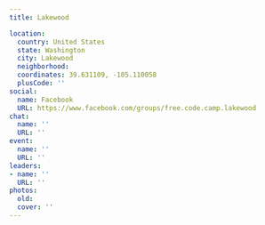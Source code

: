 ```yaml
---
title: Lakewood

location:
  country: United States
  state: Washington
  city: Lakewood
  neighborhood: 
  coordinates: 39.631109, -105.110058
  plusCode: ''
social:
  name: Facebook
  URL: https://www.facebook.com/groups/free.code.camp.lakewood
chat:
  name: ''
  URL: ''
event:
  name: ''
  URL: ''
leaders:
- name: ''
  URL: ''
photos:
  old: 
  cover: ''
---
```

